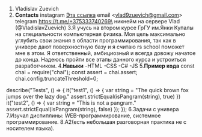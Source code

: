  1. Vladislav Zuevich
 2. __Contacts__
    instagram [Эта ссылка](@vladzuevich) 
    email <vlad9zuevich@gmail.com\>
    telegram <https://t.me/+375333740269\>
    никнейм на сервере Vlad (@VladislavZuevich)
 3.Я учусь на втором курсе ГрГУ им.Янки Купалы на специальности компьютерная физика. Моя цель максимально углубить свои знания в области программирования, так как в универе дают поверхностную базу и я считаю rs school поможет мне в этом. Я ответственный, амбициозный и всегда довожу начатое до конца. Надеюсь пройти все этапы данного курса и устроиться разработчиком.
 4.__Навыки__ 
    -HTML
    -CSS
    -C#
    -JS
 5.__Пример кода__
const chai = require("chai");
const assert = chai.assert;
chai.config.truncateThreshold=0;

describe("Tests", () => {
  it("test1", () => {
    var string = "The quick brown fox jumps over the lazy dog."
    assert.strictEqual(isPangram(string), true)
  })
  it("test2", () => {
    var string = "This is not a pangram."
    assert.strictEqual(isPangram(string), false)
  });
});
 6.Задачи с универа
 7.Изучал диспиплины: WEB-программирование, системное программирование.
 8.A2(есть небольшая разговорная практика не с носителем языка).
    
